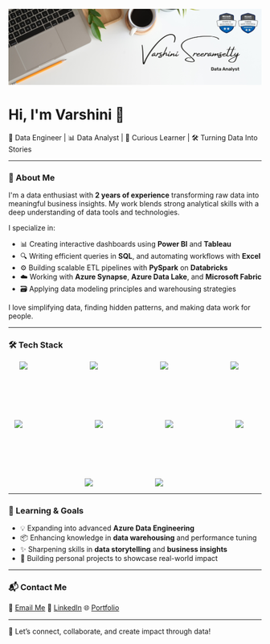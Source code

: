 <!-- Banner -->
![Welcome Banner](Banner.png)

# Hi, I'm Varshini 👋

💼 Data Engineer | 📊 Data Analyst | 🧠 Curious Learner | 🛠️ Turning Data Into Stories

---

### 🚀 About Me

I'm a data enthusiast with **2 years of experience** transforming raw data into meaningful business insights. My work blends strong analytical skills with a deep understanding of data tools and technologies.

I specialize in:

- 📊 Creating interactive dashboards using **Power BI** and **Tableau**
- 🔍 Writing efficient queries in **SQL**, and automating workflows with **Excel**
- ⚙️ Building scalable ETL pipelines with **PySpark** on **Databricks**
- ☁️ Working with **Azure Synapse**, **Azure Data Lake**, and **Microsoft Fabric**
- 🗃️ Applying data modeling principles and warehousing strategies

I love simplifying data, finding hidden patterns, and making data work for people.

---

### 🛠️ Tech Stack

<div style="display: flex; gap: 100px; flex-wrap: wrap; align-items: center; justify-content: center;">
  <img src="https://uxwing.com/wp-content/themes/uxwing/download/brands-and-social-media/power-bi-icon.png" width="40" />
  <img src="https://cdn.worldvectorlogo.com/logos/tableau-software.svg" width="40" />
  <img src="https://uxwing.com/wp-content/themes/uxwing/download/brands-and-social-media/sql-server-icon.png" width="40" />
  <img src="https://cdn.jsdelivr.net/gh/devicons/devicon/icons/python/python-original.svg" width="40" />
  <img src="https://upload.wikimedia.org/wikipedia/commons/f/f3/Apache_Spark_logo.svg" width="60" />
  <img src="https://cdn.jsdelivr.net/gh/devicons/devicon/icons/azure/azure-original.svg" width="40" />
  <img src="https://learn.microsoft.com/en-us/fabric/media/fabric-icon.png" width="40" />
  <img src="https://uxwing.com/wp-content/themes/uxwing/download/brands-and-social-media/microsoft-excel-icon.png" width="40" />
  <img src="https://cdn.jsdelivr.net/gh/devicons/devicon/icons/github/github-original.svg" width="40" />
  <img src="https://upload.wikimedia.org/wikipedia/commons/6/63/Databricks_Logo.png" width="60" />
</div>


---

### 🌱 Learning & Goals

- 💡 Expanding into advanced **Azure Data Engineering**
- 📦 Enhancing knowledge in **data warehousing** and performance tuning
- ✨ Sharpening skills in **data storytelling** and **business insights**
- 🚀 Building personal projects to showcase real-world impact

---

### 📬 Contact Me

📧 [Email Me](mailto:varshini042@gmail.com)   🔗 [LinkedIn](https://www.linkedin.com/in/varshini-sreeramsetty)   🌐 [Portfolio](https://varshini-vistas-portfolio.lovable.app)

---

🚀 Let’s connect, collaborate, and create impact through data!
